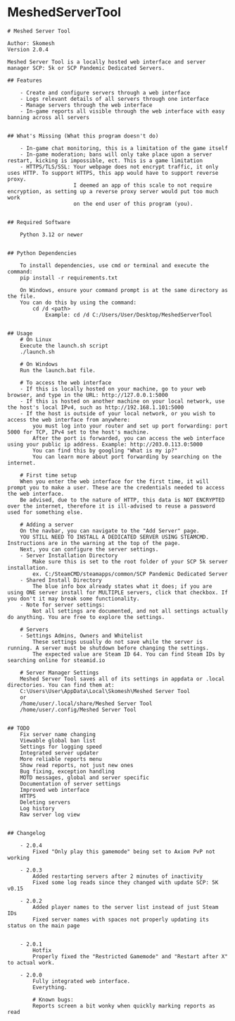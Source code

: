 # MeshedServerTool
    # Meshed Server Tool

    Author: Skomesh
    Version 2.0.4

    Meshed Server Tool is a locally hosted web interface and server manager SCP: 5k or SCP Pandemic Dedicated Servers.

    ## Features

        - Create and configure servers through a web interface
        - Logs relevant details of all servers through one interface
        - Manage servers through the web interface
        - In-game reports all visible through the web interface with easy banning across all servers


    ## What's Missing (What this program doesn't do)

        - In-game chat monitoring, this is a limitation of the game itself
        - In-game moderation; bans will only take place upon a server restart, kicking is impossible, ect. This is a game limitation
        - HTTPS/TLS/SSL: Your webpage does not encrypt traffic, it only uses HTTP. To support HTTPS, this app would have to support reverse proxy.
                         I deemed an app of this scale to not require encryption, as setting up a reverse proxy server would put too much work
                         on the end user of this program (you).
    

    ## Required Software

        Python 3.12 or newer


    ## Python Dependencies

        To install dependencies, use cmd or terminal and execute the command: 
        pip install -r requirements.txt
        
        On Windows, ensure your command prompt is at the same directory as the file.
        You can do this by using the command: 
            cd /d <path>
                Example: cd /d C:/Users/User/Desktop/MeshedServerTool

	
	## Usage
        # On Linux
        Execute the launch.sh script
        ./launch.sh
        
        # On Windows
        Run the launch.bat file.

        # To access the web interface
        - If this is locally hosted on your machine, go to your web browser, and type in the URL: http://127.0.0.1:5000
        - If this is hosted on another machine on your local network, use the host's local IPv4, such as http://192.168.1.101:5000
        - If the host is outside of your local network, or you wish to access the web interface from anywhere:
            you must log into your router and set up port forwarding: port 5000 for TCP, IPv4 set to the host's machine.
            After the port is forwarded, you can access the web interface using your public ip address. Example: http://203.0.113.0:5000
            You can find this by googling "What is my ip?"
            You can learn more about port forwarding by searching on the internet.

        # First time setup
        When you enter the web interface for the first time, it will prompt you to make a user. These are the credentials needed to access the web interface.
        Be advised, due to the nature of HTTP, this data is NOT ENCRYPTED over the internet, therefore it is ill-advised to reuse a password used for something else.

        # Adding a server
        On the navbar, you can navigate to the "Add Server" page.
        YOU STILL NEED TO INSTALL A DEDICATED SERVER USING STEAMCMD. Instructions are in the warning at the top of the page.
        Next, you can configure the server settings.
        - Server Installation Directory
            Make sure this is set to the root folder of your SCP 5k server installation.
            ex. C:/SteamCMD/steamapps/common/SCP Pandemic Dedicated Server
        - Shared Install Directory
            The blue info box already states what it does; if you are using ONE server install for MULTIPLE servers, click that checkbox. If you don't it may break some functionality.
        - Note for server settings:
            Not all settings are documented, and not all settings actually do anything. You are free to explore the settings.

        # Servers
        - Settings Admins, Owners and Whitelist
            These settings usually do not save while the server is running. A server must be shutdown before changing the settings.
            The expected value are Steam ID 64. You can find Steam IDs by searching online for steamid.io

        # Server Manager Settings
        Meshed Server Tool saves all of its settings in appdata or .local directories. You can find them at:
        C:\Users\User\AppData\Local\Skomesh\Meshed Server Tool
        or
        /home/user/.local/share/Meshed Server Tool
        /home/user/.config/Meshed Server Tool
        

    ## TODO
        Fix server name changing
        Viewable global ban list
        Settings for logging speed
        Integrated server updater
        More reliable reports menu
        Show read reports, not just new ones
        Bug fixing, exception handling
        MOTD messages, global and server specific
        Documentation of server settings
        Improved web interface
        HTTPS
        Deleting servers
        Log history
        Raw server log view


    ## Changelog

        - 2.0.4
            Fixed "Only play this gamemode" being set to Axiom PvP not working

        - 2.0.3
            Added restarting servers after 2 minutes of inactivity
            Fixed some log reads since they changed with update SCP: 5K v0.15

        - 2.0.2
            Added player names to the server list instead of just Steam IDs
            Fixed server names with spaces not properly updating its status on the main page
            

        - 2.0.1
            Hotfix
            Properly fixed the "Restricted Gamemode" and "Restart after X" to actual work.

        - 2.0.0
            Fully integrated web interface.
            Everything.

            # Known bugs:
            Reports screen a bit wonky when quickly marking reports as read
